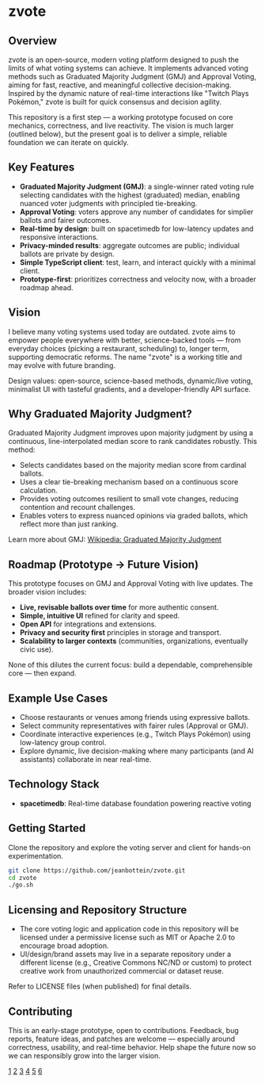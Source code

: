 # zvote

## Overview

zvote is an open-source, modern voting platform designed to push the limits of what voting systems can achieve. It implements advanced voting methods such as Graduated Majority Judgment (GMJ) and Approval Voting, aiming for fast, reactive, and meaningful collective decision-making. Inspired by the dynamic nature of real-time interactions like "Twitch Plays Pokémon," zvote is built for quick consensus and decision agility.

This repository is a first step — a working prototype focused on core mechanics, correctness, and live reactivity. The vision is much larger (outlined below), but the present goal is to deliver a simple, reliable foundation we can iterate on quickly.

## Key Features

- **Graduated Majority Judgment (GMJ)**: a single-winner rated voting rule selecting candidates with the highest (graduated) median, enabling nuanced voter judgments with principled tie-breaking.
- **Approval Voting**: voters approve any number of candidates for simplier ballots and fairer outcomes.
- **Real-time by design**: built on spacetimedb for low-latency updates and responsive interactions.
- **Privacy-minded results**: aggregate outcomes are public; individual ballots are private by design.
- **Simple TypeScript client**: test, learn, and interact quickly with a minimal client.
- **Prototype-first**: prioritizes correctness and velocity now, with a broader roadmap ahead.

## Vision

I believe many voting systems used today are outdated. zvote aims to empower people everywhere with better, science-backed tools — from everyday choices (picking a restaurant, scheduling) to, longer term, supporting democratic reforms. The name "zvote" is a working title and may evolve with future branding.

Design values: open-source, science-based methods, dynamic/live voting, minimalist UI with tasteful gradients, and a developer-friendly API surface.

## Why Graduated Majority Judgment?

Graduated Majority Judgment improves upon majority judgment by using a continuous, line-interpolated median score to rank candidates robustly. This method:

- Selects candidates based on the majority median score from cardinal ballots.
- Uses a clear tie-breaking mechanism based on a continuous score calculation.
- Provides voting outcomes resilient to small vote changes, reducing contention and recount challenges.
- Enables voters to express nuanced opinions via graded ballots, which reflect more than just ranking.

Learn more about GMJ: [Wikipedia: Graduated Majority Judgment](https://en.wikipedia.org/wiki/Graduated_majority_judgment)

## Roadmap (Prototype → Future Vision)

This prototype focuses on GMJ and Approval Voting with live updates. The broader vision includes:

- **Live, revisable ballots over time** for more authentic consent.
- **Simple, intuitive UI** refined for clarity and speed.
- **Open API** for integrations and extensions.
- **Privacy and security first** principles in storage and transport.
- **Scalability to larger contexts** (communities, organizations, eventually civic use).

None of this dilutes the current focus: build a dependable, comprehensible core — then expand.

## Example Use Cases

- Choose restaurants or venues among friends using expressive ballots.
- Select community representatives with fairer rules (Approval or GMJ).
- Coordinate interactive experiences (e.g., Twitch Plays Pokémon) using low-latency group control.
- Explore dynamic, live decision-making where many participants (and AI assistants) collaborate in near real-time.

## Technology Stack

- **spacetimedb**: Real-time database foundation powering reactive voting

## Getting Started

Clone the repository and explore the voting server and client for hands-on experimentation.

```bash
git clone https://github.com/jeanbottein/zvote.git
cd zvote
./go.sh
```

## Licensing and Repository Structure

- The core voting logic and application code in this repository will be licensed under a permissive license such as MIT or Apache 2.0 to encourage broad adoption.
- UI/design/brand assets may live in a separate repository under a different license (e.g., Creative Commons NC/ND or custom) to protect creative work from unauthorized commercial or dataset reuse.

Refer to LICENSE files (when published) for final details.

## Contributing

This is an early-stage prototype, open to contributions. Feedback, bug reports, feature ideas, and patches are welcome — especially around correctness, usability, and real-time behavior. Help shape the future now so we can responsibly grow into the larger vision.

[1](https://en.wikipedia.org/wiki/Graduated_majority_judgment)
[2](https://en.wikipedia.org/wiki/Majority_judgment)
[3](https://mieuxvoter.fr/en/le-jugement-majoritaire)
[4](https://thesis.eur.nl/pub/47746/Thesis.pdf)
[5](https://crest.science/RePEc/wpstorage/2018-15.pdf)
[6](https://www.scitepress.org/Papers/2022/113194/113194.pdf)

